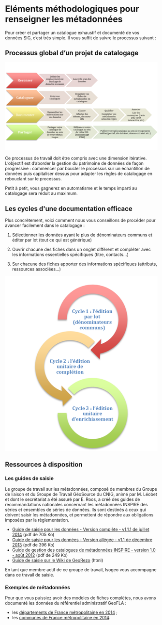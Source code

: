 # Eléments méthodologiques pour renseigner les métadonnées

Pour créer et partager un catalogue exhaustif et documenté de vos données SIG, c’est très simple. Il vous suffit de suivre le processus suivant :

## Processus global d’un projet de catalogage

![Les grandes étapes de la méthodologie](../../images/method_schema_cataloging_micro.png "Les étapes d'un projet de catalogage")

Ce processus de travail doit être compris avec une dimension itérative. L’objectif est d’aborder la gestion du patrimoine de données de façon progressive : commencer par boucler le processus sur un échantillon de données puis capitaliser dessus pour adapter les règles de catalogage en rebouclant sur le processus.

Petit à petit, vous gagnerez en automatisme et le temps imparti au catalogage sera réduit au maximum.

## Les cycles d'une documentation efficace

Plus concrètement, voici comment nous vous conseillons de procéder pour avancer facilement dans le catalogage :

1.	Sélectionner les données ayant le plus de dénominateurs communs et éditer par lot (tout ce qui est générique)

2.	Ouvrir chacune des fiches dans un onglet différent et compléter avec les informations essentielles spécifiques (titre, contacts…)

3.	Sur chacune des fiches apporter des informations spécifiques (attributs, ressources associées…)

![Cycles de documentation](../../images/method_schema_documentation_cycles.png "Les itérations de la méthodologie de catalogage")

## Ressources à disposition

### Les guides de saisie

Le groupe de travail sur les métadonnées, composé de membres du Groupe de liaison et du Groupe de Travail GéoSource du CNIG, animé par M. Léobet et dont le secrétariat a été assuré par E. Roos, a créé des guides de recommandations nationales concernant les métadonnées INSPIRE des séries et ensembles de séries de données. Ils sont destinés à ceux qui doivent saisir les métadonnées, et permettent de répondre aux obligations imposées par la règlementation.

* [Guide de saisie pour les données - Version complète - v1.1.1 de juillet 2014](http://cnig.gouv.fr/wp-content/uploads/2014/07/Guide-de-saisie-des-%C3%A9l%C3%A9ments-de-m%C3%A9tadonn%C3%A9es-INSPIRE-v1.1.1.pdf) (pdf de 705 Ko)
* [Guide de saisie pour les données - Version allégée - v1.1 de décembre 2013](http://cnig.gouv.fr/wp-content/uploads/2014/01/Guide-de-saisie-des-%C3%A9l%C3%A9ments-de-m%C3%A9tadonn%C3%A9es-INSPIRE-v1.1-final-light.pdf) (pdf de 396 Ko)
* [Guide de gestion des catalogues de métadonnées INSPIRE - version 1.0 - août 2012](http://inspire.ign.fr/sites/all/files/2012-08-20_guide-catalogues-md-inspire-v1.0.pdf) (pdf de 249 Ko)
* [Guide de saisie sur le Wiki de GeoRezo](http://georezo.net/wiki/main/donnees/inspire/aide_a_la_saisie_des_metadonnees_inspire) (html)

En tant que membre actif de ce groupe de travail, Isogeo vous accompagne dans ce travail de saisie.

### Exemples de métadonnées

Pour que vous puissiez avoir des modèles de fiches complètes, nous avons documenté les données du référentiel administratif GeoFLA :

* les [départements de France métropolitaine en 2014](http://open.isogeo.com/s/344d51c3edfb435daf9d98d948fa207e/Sbd1w7PgqE8n7LDq3azRqNhiMHZf0/m/754209f115c040a48d43ffc262b16500) ;
* les [communes de France métropolitaine en 2014](http://open.isogeo.com/s/344d51c3edfb435daf9d98d948fa207e/Sbd1w7PgqE8n7LDq3azRqNhiMHZf0/m/fa079cbb63cd4099bf249e572dbf4563).

